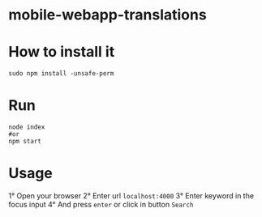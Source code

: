mobile-webapp-translations
==========================

# How to install it

```shell
sudo npm install -unsafe-perm
```

# Run

```shell
node index
#or
npm start
```

# Usage

1° Open your browser 
2° Enter url `localhost:4000`
3° Enter keyword in the focus input
4° And press `enter` or click in button `Search`
